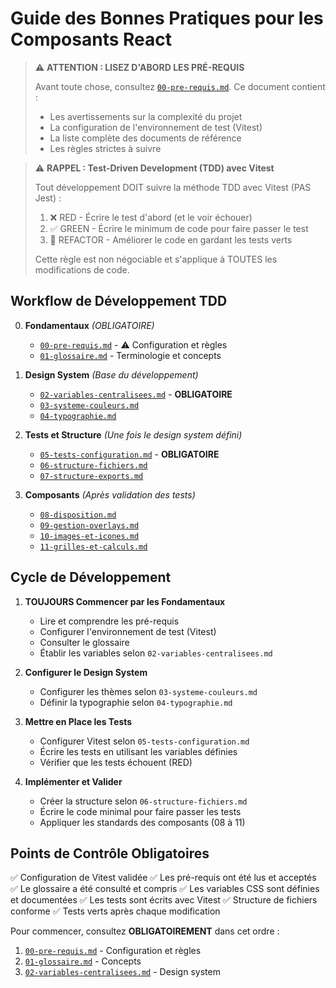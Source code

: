 # Guide des Bonnes Pratiques pour les Composants React

> ⚠️ **ATTENTION : LISEZ D'ABORD LES PRÉ-REQUIS**
>
> Avant toute chose, consultez [`00-pre-requis.md`](./bonnes-pratiques/00-pre-requis.md).
> Ce document contient :
>
> - Les avertissements sur la complexité du projet
> - La configuration de l'environnement de test (Vitest)
> - La liste complète des documents de référence
> - Les règles strictes à suivre

> ⚠️ **RAPPEL : Test-Driven Development (TDD) avec Vitest**
>
> Tout développement DOIT suivre la méthode TDD avec Vitest (PAS Jest) :
>
> 1. ❌ RED - Écrire le test d'abord (et le voir échouer)
> 2. ✅ GREEN - Écrire le minimum de code pour faire passer le test
> 3. 🔄 REFACTOR - Améliorer le code en gardant les tests verts
>
> Cette règle est non négociable et s'applique à TOUTES les modifications de code.

## Workflow de Développement TDD

0. **Fondamentaux** _(OBLIGATOIRE)_

   - [`00-pre-requis.md`](./bonnes-pratiques/00-pre-requis.md) - ⚠️ Configuration et règles
   - [`01-glossaire.md`](./bonnes-pratiques/01-glossaire.md) - Terminologie et concepts

1. **Design System** _(Base du développement)_

   - [`02-variables-centralisees.md`](./bonnes-pratiques/02-variables-centralisees.md) - **OBLIGATOIRE**
   - [`03-systeme-couleurs.md`](./bonnes-pratiques/03-systeme-couleurs.md)
   - [`04-typographie.md`](./bonnes-pratiques/04-typographie.md)

2. **Tests et Structure** _(Une fois le design system défini)_

   - [`05-tests-configuration.md`](./bonnes-pratiques/05-tests-configuration.md) - **OBLIGATOIRE**
   - [`06-structure-fichiers.md`](./bonnes-pratiques/06-structure-fichiers.md)
   - [`07-structure-exports.md`](./bonnes-pratiques/07-structure-exports.md)

3. **Composants** _(Après validation des tests)_
   - [`08-disposition.md`](./bonnes-pratiques/08-disposition.md)
   - [`09-gestion-overlays.md`](./bonnes-pratiques/09-gestion-overlays.md)
   - [`10-images-et-icones.md`](./bonnes-pratiques/10-images-et-icones.md)
   - [`11-grilles-et-calculs.md`](./bonnes-pratiques/11-grilles-et-calculs.md)

## Cycle de Développement

1. **TOUJOURS Commencer par les Fondamentaux**

   - Lire et comprendre les pré-requis
   - Configurer l'environnement de test (Vitest)
   - Consulter le glossaire
   - Établir les variables selon `02-variables-centralisees.md`

2. **Configurer le Design System**

   - Configurer les thèmes selon `03-systeme-couleurs.md`
   - Définir la typographie selon `04-typographie.md`

3. **Mettre en Place les Tests**

   - Configurer Vitest selon `05-tests-configuration.md`
   - Écrire les tests en utilisant les variables définies
   - Vérifier que les tests échouent (RED)

4. **Implémenter et Valider**
   - Créer la structure selon `06-structure-fichiers.md`
   - Écrire le code minimal pour faire passer les tests
   - Appliquer les standards des composants (08 à 11)

## Points de Contrôle Obligatoires

✅ Configuration de Vitest validée
✅ Les pré-requis ont été lus et acceptés
✅ Le glossaire a été consulté et compris
✅ Les variables CSS sont définies et documentées
✅ Les tests sont écrits avec Vitest
✅ Structure de fichiers conforme
✅ Tests verts après chaque modification

Pour commencer, consultez **OBLIGATOIREMENT** dans cet ordre :

1. [`00-pre-requis.md`](./bonnes-pratiques/00-pre-requis.md) - Configuration et règles
2. [`01-glossaire.md`](./bonnes-pratiques/01-glossaire.md) - Concepts
3. [`02-variables-centralisees.md`](./bonnes-pratiques/02-variables-centralisees.md) - Design system
